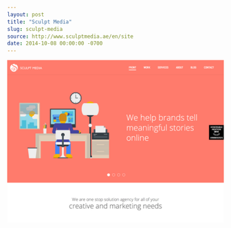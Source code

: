 ```yaml
---
layout: post
title: "Sculpt Media"
slug: sculpt-media
source: http://www.sculptmedia.ae/en/site
date: 2014-10-08 00:00:00 -0700
---
```


<img src="/assets/img/screenshots/sculpt-media.jpg">

